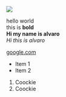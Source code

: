 <html>

<head>
	<title>My page</title>
</head>

<body>

<img src=https://www.love4musicals.com/wp-content/uploads/2017/11/kabuki.jpg><br>

hello world<br>
this is <strong>bold</strong><br>
<strong>Hi my name is alvaro</strong><br>
<em>Hi this is alvaro</em><br>

<a href="http://google.com">google.com</a><br>
<ul>
	<li>Item 1 </li>
	<li>Item 2</li>	
</ul>

<ol>
	<li>Coockie</li>
	<li>Coockie</li>

</body>

</html>
